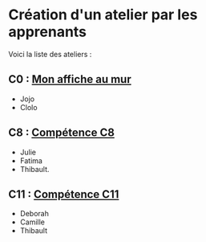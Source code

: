 # Création d'un atelier par les apprenants

Voici la liste des ateliers :

## C0 : <a href="https://github.com/Joz84/auto-ateliers-simplon/blob/master/exemple_de_projet/c0.md">Mon affiche au mur</a>
- Jojo
- Clolo

## C8 : <a href="https://www.notion.so/Comp-tence-C8-43392c11755043b686c31086bd1b1d4c">Compétence C8</a>
- Julie
- Fatima
- Thibault.



## C11 : <a href="https://www.notion.so/C11-Recherche-de-solution-ef664ee50f764461bab8d90e24c7ab14">Compétence C11</a>

- Deborah
- Camille 
- Thibault
